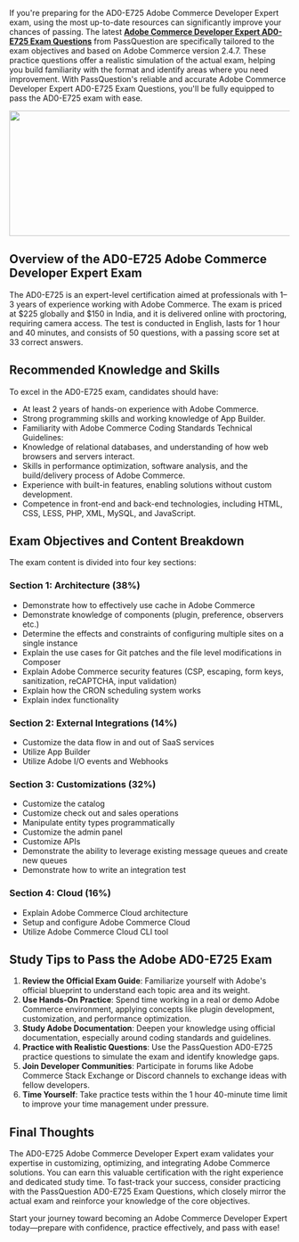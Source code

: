 <p>If you&#39;re preparing for the AD0-E725 Adobe Commerce Developer Expert exam, using the most up-to-date resources can significantly improve your chances of passing. The latest <strong><a href="https://www.passquestion.com/ad0-e725.html">Adobe Commerce Developer Expert AD0-E725 Exam Questions</a></strong> from PassQuestion are specifically tailored to the exam objectives and based on Adobe Commerce version 2.4.7. These practice questions offer a realistic simulation of the actual exam, helping you build familiarity with the format and identify areas where you need improvement. With PassQuestion&#39;s reliable and accurate Adobe Commerce Developer Expert AD0-E725 Exam Questions, you&#39;ll be fully equipped to pass the AD0-E725 exam with ease.</p>

<p><img alt="" src="https://www.passquestion.com/uploads/pqcom/images/20250329/e2ea1b5d447d66bc176d32d5600783c2.jpg" style="height:225px; width:618px" /></p>

<h2><strong>Overview of the AD0-E725 Adobe Commerce Developer Expert Exam</strong></h2>

<p>The AD0-E725 is an expert-level certification aimed at professionals with 1&ndash;3 years of experience working with Adobe Commerce. The exam is priced at $225 globally and $150 in India, and it is delivered online with proctoring, requiring camera access. The test is conducted in English, lasts for 1 hour and 40 minutes, and consists of 50 questions, with a passing score set at 33 correct answers.</p>

<h2><strong>Recommended Knowledge and Skills</strong></h2>

<p>To excel in the AD0-E725 exam, candidates should have:</p>

<ul>
	<li>At least 2 years of hands-on experience with Adobe Commerce.</li>
	<li>Strong programming skills and working knowledge of App Builder.</li>
	<li>Familiarity with Adobe Commerce Coding Standards Technical Guidelines:</li>
	<li>Knowledge of relational databases, and understanding of how web browsers and servers interact.</li>
	<li>Skills in performance optimization, software analysis, and the build/delivery process of Adobe Commerce.</li>
	<li>Experience with built-in features, enabling solutions without custom development.</li>
	<li>Competence in front-end and back-end technologies, including HTML, CSS, LESS, PHP, XML, MySQL, and JavaScript.</li>
</ul>

<h2><strong>Exam Objectives and Content Breakdown</strong></h2>

<p>The exam content is divided into four key sections:</p>

<h3>Section 1: Architecture (38%)</h3>

<ul>
	<li>Demonstrate how to effectively use cache in Adobe Commerce</li>
	<li>Demonstrate knowledge of components (plugin, preference, observers etc.)</li>
	<li>Determine the effects and constraints of configuring multiple sites on a single instance</li>
	<li>Explain the use cases for Git patches and the file level modifications in Composer</li>
	<li>Explain Adobe Commerce security features (CSP, escaping, form keys, sanitization, reCAPTCHA, input validation)</li>
	<li>Explain how the CRON scheduling system works</li>
	<li>Explain index functionality</li>
</ul>

<h3>Section 2: External Integrations (14%)</h3>

<ul>
	<li>Customize the data flow in and out of SaaS services</li>
	<li>Utilize App Builder</li>
	<li>Utilize Adobe I/O events and Webhooks</li>
</ul>

<h3>Section 3: Customizations (32%)</h3>

<ul>
	<li>Customize the catalog</li>
	<li>Customize check out and sales operations</li>
	<li>Manipulate entity types programmatically</li>
	<li>Customize the admin panel</li>
	<li>Customize APIs</li>
	<li>Demonstrate the ability to leverage existing message queues and create new queues</li>
	<li>Demonstrate how to write an integration test</li>
</ul>

<h3>Section 4: Cloud (16%)</h3>

<ul>
	<li>Explain Adobe Commerce Cloud architecture</li>
	<li>Setup and configure Adobe Commerce Cloud</li>
	<li>Utilize Adobe Commerce Cloud CLI tool</li>
</ul>

<h2><strong>Study Tips to Pass the Adobe AD0-E725 Exam</strong></h2>

<ol>
	<li><strong>Review the Official Exam Guide</strong>: Familiarize yourself with Adobe&#39;s official blueprint to understand each topic area and its weight.</li>
	<li><strong>Use Hands-On Practice</strong>: Spend time working in a real or demo Adobe Commerce environment, applying concepts like plugin development, customization, and performance optimization.</li>
	<li><strong>Study Adobe Documentation</strong>: Deepen your knowledge using official documentation, especially around coding standards and guidelines.</li>
	<li><strong>Practice with Realistic Questions</strong>: Use the PassQuestion AD0-E725 practice questions to simulate the exam and identify knowledge gaps.</li>
	<li><strong>Join Developer Communities</strong>: Participate in forums like Adobe Commerce Stack Exchange or Discord channels to exchange ideas with fellow developers.</li>
	<li><strong>Time Yourself</strong>: Take practice tests within the 1 hour 40-minute time limit to improve your time management under pressure.</li>
</ol>

<h2><strong>Final Thoughts</strong></h2>

<p>The AD0-E725 Adobe Commerce Developer Expert exam validates your expertise in customizing, optimizing, and integrating Adobe Commerce solutions. You can earn this valuable certification with the right experience and dedicated study time. To fast-track your success, consider practicing with the PassQuestion AD0-E725 Exam Questions, which closely mirror the actual exam and reinforce your knowledge of the core objectives.</p>

<p>Start your journey toward becoming an Adobe Commerce Developer Expert today&mdash;prepare with confidence, practice effectively, and pass with ease!</p>

<p><!-- notionvc: 8a4cc871-9c46-4ef4-a974-80f8a667a9e6 --></p>
